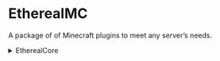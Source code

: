 # EtherealMC
A package of of Minecraft plugins to meet any server’s needs.

<details>

<summary>EtherealCore</summary>

## EtherealCore - Just the essentials
### Commands
- [x] /spawn command
- [x] /setspawn {world} command
- [ ] /home command
- [ ] /sethome command
- [ ] /delhome command
- [ ] /rtp {player} command
- [ ] /help command
- [ ] /give {player} command
- [ ] /kill {player} command
- [ ] /feed {player} command
- [ ] /heal {player} command

</details>